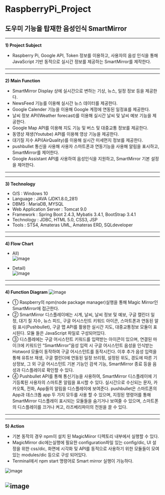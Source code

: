 # RaspberryPi_Project

## 도우미 기능을 탑재한 음성인식 SmartMirror
---
**1) Project Subject**
  -  Raspberry Pi, Google API, Token 정보를 이용하고, 사용자의 음성 인식을 통해 JavaScript 기반 동적으로 실시간 정보를 제공하는 SmartMirror를 제작한다.
---

---
**2) Main Function**
  - SmartMirror Display 상에 실시간으로 변하는 기상, 뉴스, 일정 정보 등을 제공한다.
  - NewsFeed 기능를 이용해 실시간 뉴스 데이터를 제공한다. 
  - Google Calender 기능을 이용해 Google 계정에 연동된 일정표를 제공한다.  
  - 날씨 정보 API(Weather forecast)를 이용해 실시간 날씨 및 날씨 예보 기능을 제공한다.
  - Google Map API를 이용해 지도 기능 및 버스 및 대중교통 정보를 제공한다.
  - 동영상 재생(Youtube) API를 이용해 영상 기능을 제공한다. 
  - 대기질 지수 API(AirQuality)를 이용해 실시간 미세먼지 정보를 제공한다.
  - pushbullet 통신을 사용해 사용자 스마트폰과 연동기능을 사용해 알림을 표시하고, SmartMirror를 제어한다.
  - Google Assistant API를 사용하여 음성인식을 지원하고, SmartMirror 기본 설정을 제어한다.
---

---
 **3) Technology**
  - O/S : Windows 10  
  - Language : JAVA (JDK1.8.0_281)   
  - DBMS : MariaDB, MYSQL  
  - Web Application Server : Tomcat 9.0  
  - Framework : Spring Boot 2.4.3, Mybatis 3.4.1, BootStrap 3.4.1  
  - Technology : JDBC, HTML 5.0, CSS3, JSP  
  - Tools : STS4, Amateras UML, Amateras ERD, SQLdeveloper  
---

---
**4) Flow Chart**
  -  All)  
![image](https://user-images.githubusercontent.com/76051264/102740805-fbe0cf80-4393-11eb-8e65-142e0fd995ac.png)

  - Detail)  
![image](https://user-images.githubusercontent.com/76051264/102740103-5547ff00-4392-11eb-8654-58d2e50e14ce.png)
---

---
**4) Function Diagram**
![image](https://user-images.githubusercontent.com/76051264/102740288-c982a280-4392-11eb-93f3-397dc3f3d3c1.png)

  - ① Raspberry의 npm(node package manager)실행을 통해 Magic Mirror인 SmartMirror에 접근한다.
  - ② SmartMirror 디스플레이에는 시계, 날씨, 날씨 정보 및 예보, 구글 캘린더 일정, 대기 질 지수, 뉴스 피드, 구글 어시스턴트 키워드 아이콘, 스마트폰과 연동된 알림 표시(Pushbullet), 구글 맵 API를 활용한 실시간 지도, 대중교통정보 모듈이 표시된다. 모듈 들은 JavaScript 파일로 구성되어있다.
  - ③ 디스플레에는 구글 어시스턴트 키워드를 입력받는 아이콘이 있으며, 연결된 마이크에 키워드인 “SmartMirror”음성 입력 시 구글 어시스턴트 음성을 인식받는 Hotword 모듈이 동작하여 구글 어시스턴트를 동작시킨다. 이후 추가 음성 입력을 통해 유튜브 재생, 구글 캘린더에 연동된 일정 브리핑, 설정된 위도, 경도에 따른 기상정보, 그 외 구글 어시스턴트 기본 기능인 검색 기능, SmartMirror 종료 등을 음성과 디스플레이로 확인할 수 있다.
  - ④ Pushbullet API를 통해 통신기능을 사용하여, SmartMirror 디스플레이에 기기등록된 사용자의 스마트폰 알림을 표시할 수 있다. 실시간으로 수신되는 문자, 카카오톡, 전화, App들의 알림을 디스플레이에 보여준다. pushbullet은 스마트폰의 App과 데스크톱 app 두 가지 모두를 사용 할 수 있으며, 지정된 명령어를 통해 SmartMirror 디스플레이 표시되는 모듈들을 숨기거나 보여줄 수 있으며, 스마트폰의 디스플레이를 끄거나 켜고, 라즈베리파이의 전원을 끌 수 있다.
---

---
**5) Action**
  - 기본 동작의 경우 npm이 설치 된 MagicMiiror 디렉토리 내부에서 실행할 수 있다.  
  - MagicMirror dic에는실행에 필요한 configuration파일 있는 config/dic, UI 설정을 위한 css/dic, 화면에 시각화 및 API를 동적으로 사용하기 위한 모듈들이 모여있는 modules/dic 등으로 구성 되어있다.
  - Terminal에서 npm start 명령어로 Smart mirror 실행이 가능하다.

![image](https://user-images.githubusercontent.com/76051264/102741243-34cd7400-4395-11eb-8633-eb20267de852.png)

![image](https://user-images.githubusercontent.com/76051264/102741303-5af31400-4395-11eb-8984-08433dfe8844.png)
---